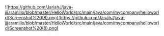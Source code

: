 ![https://github.com/JariahJ/java-jjjaramillo/blob/master/HelloWorld/src/main/java/com/mycompany/helloworld/Screenshot%20(8).png](https://github.com/JariahJ/java-jjjaramillo/blob/master/HelloWorld/src/main/java/com/mycompany/helloworld/Screenshot%20(8).png)
